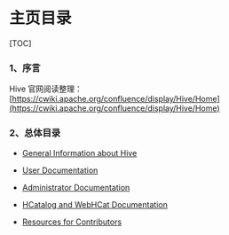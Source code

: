 # 主页目录

[TOC]

### 1、序言

Hive 官网阅读整理：[https://cwiki.apache.org/confluence/display/Hive/Home](https://cwiki.apache.org/confluence/display/Hive/Home)

### 2、总体目录

- [General Information about Hive](https://github.com/ZGG2016/hive/blob/master/%E5%AE%98%E6%96%B9%E6%96%87%E6%A1%A3%E8%AF%91%E6%96%87/General%20Information%20about%20Hive/0%E7%9B%AE%E5%BD%95.md)

- [User Documentation](https://github.com/ZGG2016/hive/blob/master/%E5%AE%98%E6%96%B9%E6%96%87%E6%A1%A3%E8%AF%91%E6%96%87/User%20Documentation/0%E7%9B%AE%E5%BD%95.md)

- [Administrator Documentation](https://github.com/ZGG2016/hive/blob/master/%E5%AE%98%E6%96%B9%E6%96%87%E6%A1%A3%E8%AF%91%E6%96%87/Administrator%20Documentation/0%E7%9B%AE%E5%BD%95.md)

- [HCatalog and WebHCat Documentation](https://github.com/ZGG2016/hive/blob/master/%E5%AE%98%E6%96%B9%E6%96%87%E6%A1%A3%E8%AF%91%E6%96%87/HCatalog%20and%20WebHCat%20Documentation/0%E7%9B%AE%E5%BD%95.md)

- [Resources for Contributors](https://github.com/ZGG2016/hive/blob/master/%E5%AE%98%E6%96%B9%E6%96%87%E6%A1%A3%E8%AF%91%E6%96%87/Resources%20for%20Contributors/0%E7%9B%AE%E5%BD%95.md)
